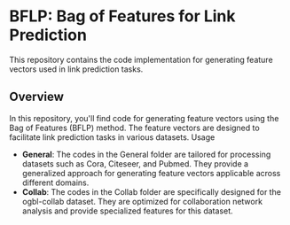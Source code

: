 # BFLP: Bag of Features for Link Prediction

This repository contains the code implementation for generating feature vectors used in link prediction tasks.

## Overview

In this repository, you'll find code for generating feature vectors using the Bag of Features (BFLP) method. The feature vectors are designed to facilitate link prediction tasks in various datasets.
Usage

- **General**: The codes in the General folder are tailored for processing datasets such as Cora, Citeseer, and Pubmed. They provide a generalized approach for generating feature vectors applicable across different domains.
- **Collab**: The codes in the Collab folder are specifically designed for the ogbl-collab dataset. They are optimized for collaboration network analysis and provide specialized features for this dataset.
